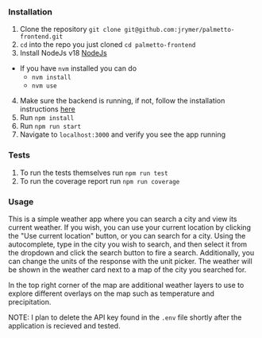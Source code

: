 ### Installation

1. Clone the repository `git clone git@github.com:jrymer/palmetto-frontend.git`
2. `cd` into the repo you just cloned `cd palmetto-frontend`
3. Install NodeJs v18 [NodeJs](https://nodejs.org/en/download/)
  - If you have `nvm` installed you can do
      - `nvm install`
      - `nvm use`
4. Make sure the backend is running, if not, follow the installation instructions [here](https://github.com/jrymer/palmetto-backend)
5. Run `npm install`
5. Run `npm run start`
6. Navigate to `localhost:3000` and verify you see the app running

### Tests

1. To run the tests themselves run `npm run test`
2. To run the coverage report run `npm run coverage`

### Usage

This is a simple weather app where you can search a city and view its current weather.
If you wish, you can use your current location by clicking the "Use current location" button, or you can search for a city.
Using the autocomplete, type in the city you wish to search, and then select it from the dropdown and click the search button to fire a search. Additionally, you can change the units of the
response with the unit picker. The weather will be shown in the weather card next to a map of the city you searched for.

In the top right corner of the map are additional weather layers to use to explore different overlays on the map such as temperature and precipitation.

NOTE: I plan to delete the API key found in the `.env` file shortly after the application is recieved and tested.
